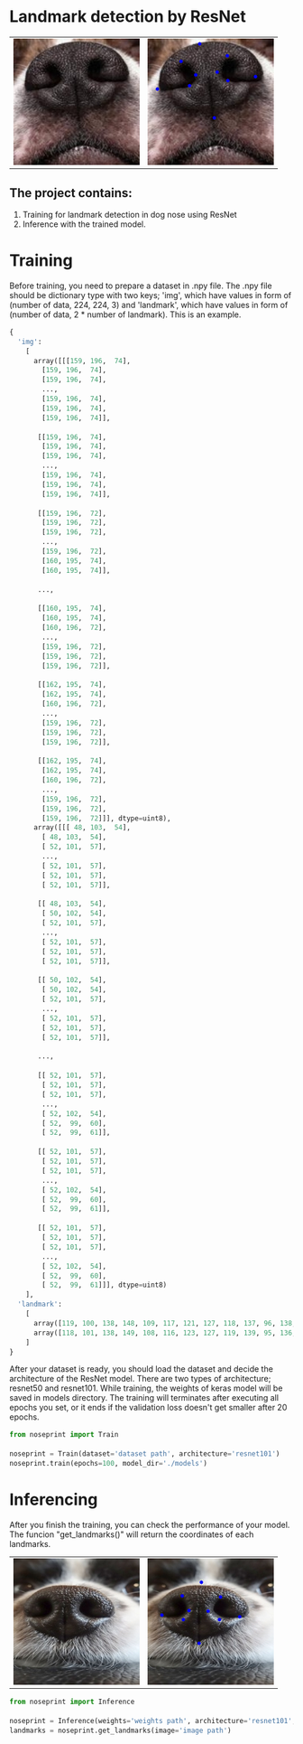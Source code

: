 # Landmark detection by ResNet
<table>
  <tr>
    <td><img src="image/nose.jpg"></td>
    <td><img src="image/landmark.png"></td>
  </tr>
</table>

## The project contains:
1. Training for landmark detection in dog nose using ResNet
2. Inference with the trained model.



# Training
Before training, you need to prepare a dataset in .npy file. 
The .npy file should be dictionary type with two keys; 'img', which have values in form of (number of data, 224, 224, 3) and 'landmark', which have values in form of (number of data, 2 * number of landmark). 
This is an example.

```python
{
  'img': 
    [
      array([[[159, 196,  74],
        [159, 196,  74],
        [159, 196,  74],
        ...,
        [159, 196,  74],
        [159, 196,  74],
        [159, 196,  74]],

       [[159, 196,  74],
        [159, 196,  74],
        [159, 196,  74],
        ...,
        [159, 196,  74],
        [159, 196,  74],
        [159, 196,  74]],

       [[159, 196,  72],
        [159, 196,  72],
        [159, 196,  72],
        ...,
        [159, 196,  72],
        [160, 195,  74],
        [160, 195,  74]],

       ...,

       [[160, 195,  74],
        [160, 195,  74],
        [160, 196,  72],
        ...,
        [159, 196,  72],
        [159, 196,  72],
        [159, 196,  72]],

       [[162, 195,  74],
        [162, 195,  74],
        [160, 196,  72],
        ...,
        [159, 196,  72],
        [159, 196,  72],
        [159, 196,  72]],

       [[162, 195,  74],
        [162, 195,  74],
        [160, 196,  72],
        ...,
        [159, 196,  72],
        [159, 196,  72],
        [159, 196,  72]]], dtype=uint8), 
      array([[[ 48, 103,  54],
        [ 48, 103,  54],
        [ 52, 101,  57],
        ...,
        [ 52, 101,  57],
        [ 52, 101,  57],
        [ 52, 101,  57]],

       [[ 48, 103,  54],
        [ 50, 102,  54],
        [ 52, 101,  57],
        ...,
        [ 52, 101,  57],
        [ 52, 101,  57],
        [ 52, 101,  57]],

       [[ 50, 102,  54],
        [ 50, 102,  54],
        [ 52, 101,  57],
        ...,
        [ 52, 101,  57],
        [ 52, 101,  57],
        [ 52, 101,  57]],

       ...,

       [[ 52, 101,  57],
        [ 52, 101,  57],
        [ 52, 101,  57],
        ...,
        [ 52, 102,  54],
        [ 52,  99,  60],
        [ 52,  99,  61]],

       [[ 52, 101,  57],
        [ 52, 101,  57],
        [ 52, 101,  57],
        ...,
        [ 52, 102,  54],
        [ 52,  99,  60],
        [ 52,  99,  61]],

       [[ 52, 101,  57],
        [ 52, 101,  57],
        [ 52, 101,  57],
        ...,
        [ 52, 102,  54],
        [ 52,  99,  60],
        [ 52,  99,  61]]], dtype=uint8)
    ], 
  'landmark': 
    [
      array([119, 100, 138, 148, 109, 117, 121, 127, 118, 137, 96, 138, 143, 106, 138, 121, 148, 125, 154, 116], dtype=object), 
      array([118, 101, 138, 149, 108, 116, 123, 127, 119, 139, 95, 136, 142, 108, 134, 117, 142, 125, 152, 115], dtype=object)
    ]
}
```

After your dataset is ready, you should load the dataset and decide the architecture of the ResNet model.
There are two types of architecture; resnet50 and resnet101.
While training, the weights of keras model will be saved in models directory.
The training will terminates after executing all epochs you set, or it ends if the validation loss doesn't get smaller after 20 epochs. 

```python
from noseprint import Train

noseprint = Train(dataset='dataset path', architecture='resnet101')
noseprint.train(epochs=100, model_dir='./models')
```

# Inferencing
After you finish the training, you can check the performance of your model. 
The funcion "get_landmarks()" will return the coordinates of each landmarks.

<table>
  <tr>
    <td><img src="image/nose2.jpg"></td>
    <td><img src="image/landmark2.png"></td>
  </tr>
</table>

```python
from noseprint import Inference

noseprint = Inference(weights='weights path', architecture='resnet101', num_landmarks=10)
landmarks = noseprint.get_landmarks(image='image path')
```

